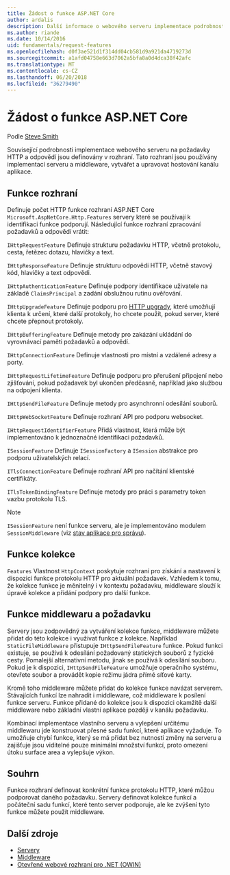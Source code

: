 ```yaml
---
title: Žádost o funkce ASP.NET Core
author: ardalis
description: Další informace o webového serveru implementace podrobnosti týkající se požadavků HTTP a odpovědí, které jsou definovány v rozhraní pro ASP.NET Core.
ms.author: riande
ms.date: 10/14/2016
uid: fundamentals/request-features
ms.openlocfilehash: d0f3ae521d1f314dd04cb581d9a921da4719273d
ms.sourcegitcommit: a1afd04758e663d7062a5bfa8a0d4dca38f42afc
ms.translationtype: MT
ms.contentlocale: cs-CZ
ms.lasthandoff: 06/20/2018
ms.locfileid: "36279490"
---
```

# <a name="request-features-in-aspnet-core"></a>Žádost o funkce ASP.NET Core

Podle [Steve Smith](https://ardalis.com/)

Související podrobnosti implementace webového serveru na požadavky HTTP a odpovědí jsou definovány v rozhraní. Tato rozhraní jsou používány implementací serveru a middleware, vytvářet a upravovat hostování kanálu aplikace.

## <a name="feature-interfaces"></a>Funkce rozhraní

Definuje počet HTTP funkce rozhraní ASP.NET Core `Microsoft.AspNetCore.Http.Features` servery které se používají k identifikaci funkce podporují. Následující funkce rozhraní zpracování požadavků a odpovědí vrátit:

`IHttpRequestFeature` Definuje strukturu požadavku HTTP, včetně protokolu, cesta, řetězec dotazu, hlavičky a text.

`IHttpResponseFeature` Definuje strukturu odpovědi HTTP, včetně stavový kód, hlavičky a text odpovědi.

`IHttpAuthenticationFeature` Definuje podpory identifikace uživatele na základě `ClaimsPrincipal` a zadání obslužnou rutinu ověřování.

`IHttpUpgradeFeature` Definuje podporu pro [HTTP upgrady](https://tools.ietf.org/html/rfc2616.html#section-14.42), které umožňují klienta k určení, které další protokoly, ho chcete použít, pokud server, které chcete přepnout protokoly.

`IHttpBufferingFeature` Definuje metody pro zakázání ukládání do vyrovnávací paměti požadavků a odpovědí.

`IHttpConnectionFeature` Definuje vlastnosti pro místní a vzdálené adresy a porty.

`IHttpRequestLifetimeFeature` Definuje podporu pro přerušení připojení nebo zjišťování, pokud požadavek byl ukončen předčasně, například jako službou na odpojení klienta.

`IHttpSendFileFeature` Definuje metody pro asynchronní odesílání souborů.

`IHttpWebSocketFeature` Definuje rozhraní API pro podporu websocket.

`IHttpRequestIdentifierFeature` Přidá vlastnost, která může být implementováno k jednoznačné identifikaci požadavků.

`ISessionFeature` Definuje `ISessionFactory` a `ISession` abstrakce pro podporu uživatelských relací.

`ITlsConnectionFeature` Definuje rozhraní API pro načítání klientské certifikáty.

`ITlsTokenBindingFeature` Definuje metody pro práci s parametry token vazbu protokolu TLS.

> [!NOTE]
> `ISessionFeature` není funkce serveru, ale je implementováno modulem `SessionMiddleware` (viz [stav aplikace pro správu](app-state.md)).

## <a name="feature-collections"></a>Funkce kolekce

`Features` Vlastnost `HttpContext` poskytuje rozhraní pro získání a nastavení k dispozici funkce protokolu HTTP pro aktuální požadavek. Vzhledem k tomu, že kolekce funkce je měnitelný i v kontextu požadavku, middleware slouží k úpravě kolekce a přidání podpory pro další funkce.

## <a name="middleware-and-request-features"></a>Funkce middlewaru a požadavku

Servery jsou zodpovědný za vytváření kolekce funkce, middleware můžete přidat do této kolekce i využívat funkce z kolekce. Například `StaticFileMiddleware` přistupuje `IHttpSendFileFeature` funkce. Pokud funkci existuje, se používá k odesílání požadovaný statických souborů z fyzické cesty. Pomalejší alternativní metodu, jinak se používá k odesílání souboru. Pokud je k dispozici, `IHttpSendFileFeature` umožňuje operačního systému, otevřete soubor a provádět kopie režimu jádra přímé síťové karty.

Kromě toho middleware můžete přidat do kolekce funkce navázat serverem. Stávajících funkcí lze nahradit i middleware, což middleware k posílení funkce serveru. Funkce přidané do kolekce jsou k dispozici okamžitě další middleware nebo základní vlastní aplikace později v kanálu požadavku.

Kombinací implementace vlastního serveru a vylepšení určitému middlewaru jde konstruovat přesné sadu funkcí, které aplikace vyžaduje. To umožňuje chybí funkce, který se má přidat bez nutnosti změny na serveru a zajišťuje jsou viditelné pouze minimální množství funkcí, proto omezení útoku surface area a vylepšuje výkon.

## <a name="summary"></a>Souhrn

Funkce rozhraní definovat konkrétní funkce protokolu HTTP, které můžou podporovat daného požadavku. Servery definovat kolekce funkcí a počáteční sadu funkcí, které tento server podporuje, ale ke zvýšení tyto funkce můžete použít middleware.

## <a name="additional-resources"></a>Další zdroje

* [Servery](xref:fundamentals/servers/index)
* [Middleware](xref:fundamentals/middleware/index)
* [Otevřené webové rozhraní pro .NET (OWIN)](xref:fundamentals/owin)
